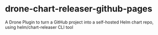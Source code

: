 # drone-chart-releaser-github-pages
A Drone Plugin to turn a GitHub project into a self-hosted Helm chart repo, using helm/chart-releaser CLI tool
